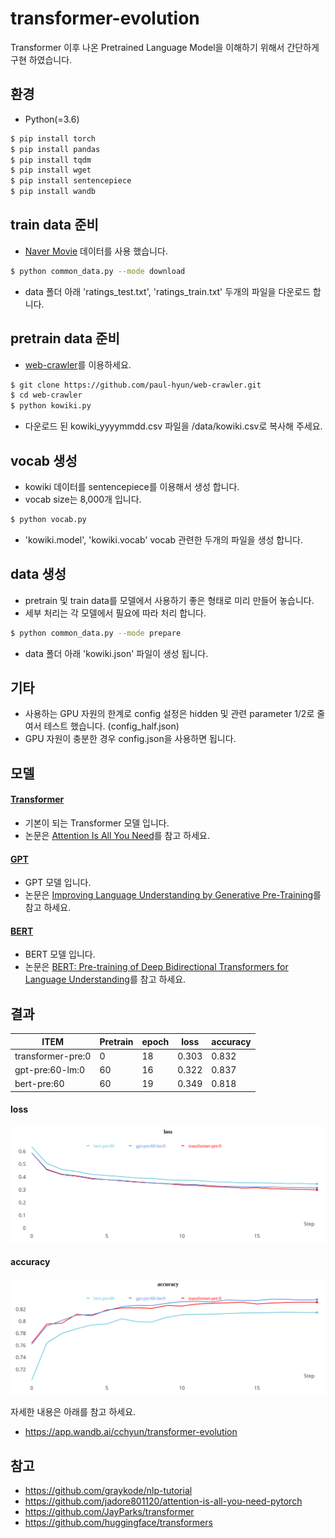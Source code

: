 # transformer-evolution
Transformer 이후 나온 Pretrained Language Model을 이해하기 위해서 간단하게 구현 하였습니다.

## 환경
* Python(=3.6)

```sh
$ pip install torch
$ pip install pandas
$ pip install tqdm
$ pip install wget
$ pip install sentencepiece
$ pip install wandb
```


## train data 준비
- [Naver Movie](https://movie.naver.com/movie/point/af/list.nhn) 데이터를 사용 했습니다.
```sh
$ python common_data.py --mode download
```
- data 폴더 아래 'ratings_test.txt', 'ratings_train.txt' 두개의 파일을 다운로드 합니다.


## pretrain data 준비
- [web-crawler](https://github.com/paul-hyun/web-crawler)를 이용하세요.
```sh
$ git clone https://github.com/paul-hyun/web-crawler.git
$ cd web-crawler
$ python kowiki.py
```
- 다운로드 된 kowiki_yyyymmdd.csv 파일을 <transformer-evolution-home>/data/kowiki.csv로 복사해 주세요.


## vocab 생성
- kowiki 데이터를 sentencepiece를 이용해서 생성 합니다.
- vocab size는 8,000개 입니다.
```sh
$ python vocab.py
```
- 'kowiki.model', 'kowiki.vocab' vocab 관련한 두개의 파일을 생성 합니다.


## data 생성
- pretrain 및 train data를 모델에서 사용하기 좋은 형태로 미리 만들어 놓습니다.
- 세부 처리는 각 모델에서 필요에 따라 처리 합니다.
```sh
$ python common_data.py --mode prepare
```
- data 폴더 아래 'kowiki.json' 파일이 생성 됩니다.


## 기타
- 사용하는 GPU 자원의 한계로 config 설정은 hidden 및 관련 parameter 1/2로 줄여서 테스트 했습니다. (config_half.json)
- GPU 자원이 충분한 경우 config.json을 사용하면 됩니다.


## 모델
#### [Transformer](https://github.com/paul-hyun/transformer-evolution/tree/master/transformer)
- 기본이 되는 Transformer 모델 입니다.
- 논문은 [Attention Is All You Need](https://arxiv.org/abs/1706.03762)를 참고 하세요.

#### [GPT](https://github.com/paul-hyun/transformer-evolution/tree/master/gpt)
- GPT 모델 입니다.
- 논문은 [Improving Language Understanding
by Generative Pre-Training](https://s3-us-west-2.amazonaws.com/openai-assets/research-covers/language-unsupervised/language_understanding_paper.pdf)를 참고 하세요.

#### [BERT](https://github.com/paul-hyun/transformer-evolution/tree/master/bert)
- BERT 모델 입니다.
- 논문은 [BERT: Pre-training of Deep Bidirectional Transformers for Language Understanding](https://arxiv.org/abs/1810.04805)를 참고 하세요.


## 결과
| ITEM                | Pretrain | epoch  | loss  | accuracy |
|---------------------|----------|--------|-------|----------|
| transformer-pre:0   | 0        | 18     | 0.303 | 0.832    |
| gpt-pre:60-lm:0     | 60       | 16     | 0.322 | 0.837    |
| bert-pre:60         | 60       | 19     | 0.349 | 0.818   |


#### loss
![](./img/loss.svg)

#### accuracy
![](./img/accuracy.svg)

자세한 내용은 아래를 참고 하세요.
- https://app.wandb.ai/cchyun/transformer-evolution


## 참고
- https://github.com/graykode/nlp-tutorial
- https://github.com/jadore801120/attention-is-all-you-need-pytorch
- https://github.com/JayParks/transformer
- https://github.com/huggingface/transformers

